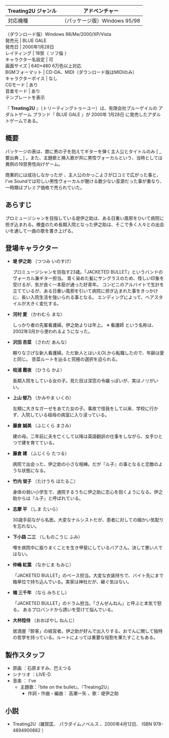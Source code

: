 Treating2U  ジャンル  |  アドベンチャー   
---|---  
対応機種  |  （パッケージ版）Windows 95/98   
（ダウンロード版）Windows 98/Me/2000/XP/Vista  
発売元  |  BLUE GALE   
発売日  |  2000年1月28日   
レイティング  |  18禁（  ソフ倫  ）   
キャラクター名設定  |  可   
画面サイズ  |  640×480 6万色以上対応   
BGMフォーマット  |  CD-DA、MIDI（ダウンロード版はMIDIのみ）   
キャラクターボイス  |  なし   
CGモード  |  あり   
音楽モード  |  あり   
テンプレートを表示  
  
『 **Treating2U** 』（トリーティングトゥーユー）は、有限会社ブルーゲイルの  アダルトゲーム  ブランド『  BLUE GALE  』が
2000年  1月28日  に発売したアダルトゲームである。

##  概要  

パッケージの表は、膝に男の子を抱えてギターを弾く主人公とタイトルのみ    [ _ 要出典  _ ]
。また、主題歌と挿入歌が共に男性ヴォーカルという、当時としては異例の18禁男性向けゲーム。

商業的には成功しなかったが    、主人公のかっこよさが口コミで広がった事と、  I've
Soundでは珍しい男性ヴォーカルが聴ける数少ない音源だった事が重なり、一時期はプレミア価格で売られていた。

##  あらすじ  

プロミュージシャンを目指している堤伊之助は、ある日重い風邪をひいて病院に担ぎ込まれる。検査のため長期入院となった伊之助は、そこで多く人々との出会いを通して一曲の歌を書き上げる。

##  登場キャラクター  

  * **堤 伊之助** （つつみ いのすけ） 

     プロミュージシャンを目指す23歳。「JACKETED BULLET」というバンドのヴォーカル兼ギター担当。 
     青く染めた髪にサングラスのため、怪しい印象を受けるが、気が良く一本筋が通った好青年。 
     コンビニのアルバイトで生計を立てているが、ある日重い風邪を引いて病院に担ぎ込まれた事をきっかけに、長い入院生活を強いられる事となる。 
     エンディングによって、ヘアスタイルが大きく変化する。 

  * **河村 愛** （かわむら まな） 

     しっかり者の先輩看護婦。伊之助よりは年上。 
     ※  看護師  という名称は、2002年3月から使われるようになった。 

  * **沢田 杏菜** （さわだ あんな） 

     頼りなさげな新人看護婦。ただ新人とはいえOLから転職したので、年齢は愛と同じ。 
     杏菜ルートを辿ると究極の選択を迫られる。 

  * **桧浦 霞夜** （ひうら かよ） 

     長期入院をしている女の子。見た目は深窓の令嬢っぽいが、実はノリがいい。 

  * **上山 郁乃** （かみやま いくの） 

     左頬に大きなガーゼをあてた女の子。事故で怪我をして以来、学校に行かず、入院している祖母の病室に入り浸っている。 

  * **藤倉 誠美** （ふじくら まさみ） 

     建の母。二年前に夫を亡くして以降は英語翻訳の仕事をしながら、女手ひとつで建を育てている。 

  * **藤倉 建** （ふじくら たつる） 

     病院で出会った、伊之助の小さな相棒。だが『ル子』の事となると恋敵のような状態になる。 

  * **竹内 蛍子** （たけうち ほたるこ） 

     身体の弱い小学生で、通院するうちに伊之助に恋心を抱くようになる。伊之助からは『ル子』と呼ばれている。 

  * **志摩 平** （しま たいら） 

     30歳手前ながら名医。大変なナルシストだが、患者に対しての細かい気配りを忘れない。 

  * **下小路 二三** （しものこうじ ふみ） 

     噂を病院中に振りまくことを生き甲斐にしているバアさん。決して悪い人ではない。 

  * **仲嶋 紅葉** （なかじま もみじ） 

     「JACKETED BULLET」のベース担当。大変な衣装持ちで、バイト先にまで箱単位で持ち込んでいる。実家は神社だが、継ぐ気はない。 

  * **楢 三千年** （なら みちとし） 

     「JACKETED BULLET」のドラム担当。「さんぜんねん」と呼ぶと本気で怒る。 
     あるプロバンドから誘いを受けて悩んでいる。 

  * **大林稔侍** （おおばやし ねんじ） 

     居酒屋「酔客」の経営者。伊之助が好んで出入りする。おでんに関して独特の哲学を持っている。ルートによっては重要な役割を果たすこともある。 

##  製作スタッフ  

  * 原画  ：石原ますみ、巴えつる 
  * シナリオ  ：LIVE-D 
  * 音楽  ：  I've 
    * 主題歌：『bite on the bullet』、『Treating2U』 
      * 作詞・作曲・編曲：  高瀬一矢  、歌：堤伊之助 

##  小説  

  * Treating2U（雑賀匡、  パラダイムノベルス  、2000年4月12日、  ISBN 978-4894900882  ） 

